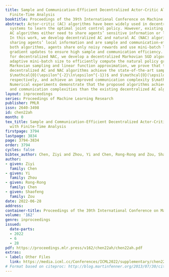 ```yaml
---
title: Sample and Communication-Efficient Decentralized Actor-Critic Algorithms with
  Finite-Time Analysis
booktitle: Proceedings of the 39th International Conference on Machine Learning
abstract: Actor-critic (AC) algorithms have been widely used in decentralized multi-agent
  systems to learn the optimal joint control policy. However, existing decentralized
  AC algorithms either need to share agents’ sensitive information or lack communication-efficiency.
  In this work, we develop decentralized AC and natural AC (NAC) algorithms that avoid
  sharing agents’ local information and are sample and communication-efficient. In
  both algorithms, agents share only noisy rewards and use mini-batch local policy
  gradient updates to ensure high sample and communication efficiency. Particularly
  for decentralized NAC, we develop a decentralized Markovian SGD algorithm with an
  adaptive mini-batch size to efficiently compute the natural policy gradient. Under
  Markovian sampling and linear function approximation, we prove that the proposed
  decentralized AC and NAC algorithms achieve the state-of-the-art sample complexities
  $\mathcal{O}(\epsilon^{-2}\ln\epsilon^{-1})$ and $\mathcal{O}(\epsilon^{-3}\ln\epsilon^{-1})$,
  respectively, and achieve an improved communication complexity $\mathcal{O}(\epsilon^{-1}\ln\epsilon^{-1})$.
  Numerical experiments demonstrate that the proposed algorithms achieve lower sample
  and communication complexities than the existing decentralized AC algorithms.
layout: inproceedings
series: Proceedings of Machine Learning Research
publisher: PMLR
issn: 2640-3498
id: chen22ah
month: 0
tex_title: Sample and Communication-Efficient Decentralized Actor-Critic Algorithms
  with Finite-Time Analysis
firstpage: 3794
lastpage: 3834
page: 3794-3834
order: 3794
cycles: false
bibtex_author: Chen, Ziyi and Zhou, Yi and Chen, Rong-Rong and Zou, Shaofeng
author:
- given: Ziyi
  family: Chen
- given: Yi
  family: Zhou
- given: Rong-Rong
  family: Chen
- given: Shaofeng
  family: Zou
date: 2022-06-28
address:
container-title: Proceedings of the 39th International Conference on Machine Learning
volume: '162'
genre: inproceedings
issued:
  date-parts:
  - 2022
  - 6
  - 28
pdf: https://proceedings.mlr.press/v162/chen22ah/chen22ah.pdf
extras:
- label: Other Files
  link: https://media.icml.cc/Conferences/ICML2022/supplementary/chen22ah-supp.zip
# Format based on citeproc: http://blog.martinfenner.org/2013/07/30/citeproc-yaml-for-bibliographies/
---
```

